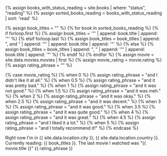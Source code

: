 {% assign books_with_status_reading = site.books | where: "status", "reading" %}
{% assign sorted_books_reading = books_with_status_reading | sort: 'read' %}


{% assign book_titles = "" %}
{% for book in sorted_books_reading %}
  {% if forloop.first %}
    {% assign book_titles = '"' | append: book.title | append: '"' %}
  {% elsif forloop.last %}
    {% assign book_titles = book_titles | append: ", and " | append: '"' | append: book.title | append: '"' %}
  {% else %}
    {% assign book_titles = book_titles | append: ", " | append: '"' | append: book.title | append: '"' %}
  {% endif %}
{% endfor %}
{% assign movie = site.data.movies.movies | first %}
{% assign movie_rating = movie.rating %}
{% assign rating_phrase = "" %}

{% case movie_rating %}
  {% when 0 %}
    {% assign rating_phrase = "and I didn't like it at all." %}
  {% when 0.5 %}
    {% assign rating_phrase = "and it was pretty bad." %}
  {% when 1 %}
    {% assign rating_phrase = "and it was not good." %}
  {% when 1.5 %}
    {% assign rating_phrase = "and it was meh." %}
  {% when 2 %}
    {% assign rating_phrase = "and it was okay." %}
  {% when 2.5 %}
    {% assign rating_phrase = "and it was decent." %}
  {% when 3 %}
    {% assign rating_phrase = "and it was good." %}
  {% when 3.5 %}
    {% assign rating_phrase = "and it was quite good." %}
  {% when 4 %}
    {% assign rating_phrase = "and it was great." %}
  {% when 4.5 %}
    {% assign rating_phrase = "and I liked it a lot." %}
  {% when 5 %}
    {% assign rating_phrase = "and I totally recommend it!" %}
{% endcase %}

<div class="is-now">
    Right now I'm in {{ site.data.location.city }}, {{ site.data.location.country }}. Currently reading: {{ book_titles }}. The last movie I watched was "{{ movie.title }}" {{ rating_phrase }} <music-snitch data-username='javierarce' data-key ='78b4ae34c84de1d5fc6510338300bd78'></music-snitch>
</div>
